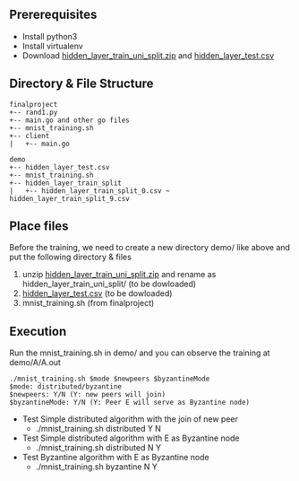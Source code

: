 ## Prererequisites
- Install python3
- Install virtualenv
- Download [hidden_layer_train_uni_split.zip](https://drive.google.com/file/d/1oTq_px8un_yL4BYwsNcJqofRpIYFtV3w/view?fbclid=IwAR1LnWR7-cQ_SE0BnR462n2J-aYml00GFNHmaYB99jbLZ9pNCpEYf0AXiIE) and  [hidden_layer_test.csv](https://drive.google.com/file/d/1wvjx4Vo_n37WjRdSGoAgQX4_vXHhc5KS/view?usp=sharing)
## Directory & File Structure
```
finalproject
+-- rand1.py
+-- main.go and other go files
+-- mnist_training.sh
+-- client
|   +-- main.go

demo
+-- hidden_layer_test.csv
+-- mnist_training.sh
+-- hidden_layer_train_split
|   +-- hidden_layer_train_split_0.csv ~ hidden_layer_train_split_9.csv
```
## Place files
Before the training, we need to create a new directory demo/ like above and put the following directory & files
1. unzip [hidden_layer_train_uni_split.zip](https://drive.google.com/file/d/1oTq_px8un_yL4BYwsNcJqofRpIYFtV3w/view?fbclid=IwAR1LnWR7-cQ_SE0BnR462n2J-aYml00GFNHmaYB99jbLZ9pNCpEYf0AXiIE) and rename as hidden_layer_train_uni_split/ (to be dowloaded)
2. [hidden_layer_test.csv](https://drive.google.com/file/d/1wvjx4Vo_n37WjRdSGoAgQX4_vXHhc5KS/view?usp=sharing) (to be dowloaded)
3. mnist_training.sh (from finalproject)


## Execution
Run the mnist_training.sh in demo/ and you can observe the training at demo/A/A.out

```
./mnist_training.sh $mode $newpeers $byzantineMode
$mode: distributed/byzantine 
$newpeers: Y/N (Y: new peers will join)
$byzantineMode: Y/N (Y: Peer E will serve as Byzantine node)
```

- Test Simple distributed algorithm with the join of new peer
  - ./mnist_training.sh distributed Y N
- Test Simple distributed algorithm with E as Byzantine node
  - ./mnist_training.sh distributed N Y
- Test Byzantine algorithm with E as Byzantine node
  - ./mnist_training.sh byzantine N Y

